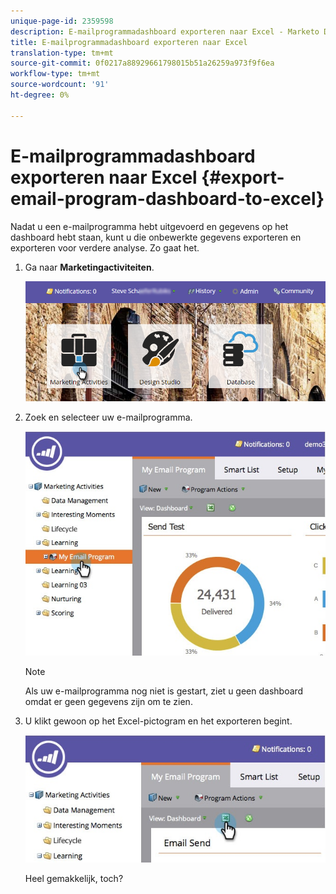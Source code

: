 ```yaml
---
unique-page-id: 2359598
description: E-mailprogrammadashboard exporteren naar Excel - Marketo Docs - Productdocumentatie
title: E-mailprogrammadashboard exporteren naar Excel
translation-type: tm+mt
source-git-commit: 0f0217a88929661798015b51a26259a973f9f6ea
workflow-type: tm+mt
source-wordcount: '91'
ht-degree: 0%

---
```



# E-mailprogrammadashboard exporteren naar Excel {#export-email-program-dashboard-to-excel}

Nadat u een e-mailprogramma hebt uitgevoerd en gegevens op het dashboard hebt staan, kunt u die onbewerkte gegevens exporteren en exporteren voor verdere analyse. Zo gaat het.

1. Ga naar **Marketingactiviteiten**.

   ![](assets/login-marketing-activities-1.png)

1. Zoek en selecteer uw e-mailprogramma.

   ![](assets/lifecycledashboard.jpg)

   >[!NOTE]
   >
   >Als uw e-mailprogramma nog niet is gestart, ziet u geen dashboard omdat er geen gegevens zijn om te zien.

1. U klikt gewoon op het Excel-pictogram en het exporteren begint.

   ![](assets/lifecycle.jpg)

   Heel gemakkelijk, toch?
